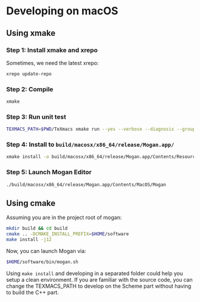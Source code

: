 # Developing on macOS
## Using xmake
### Step 1: Install xmake and xrepo
Sometimes, we need the latest xrepo:
``` bash
xrepo update-repo
```

### Step 2: Compile
``` bash
xmake
```

### Step 3: Run unit test
``` bash
TEXMACS_PATH=$PWD/TeXmacs xmake run --yes --verbose --diagnosis --group=tests
```

### Step 4: Install to `build/macosx/x86_64/release/Mogan.app/`
``` bash
xmake install -o build/macosx/x86_64/release/Mogan.app/Contents/Resources/ mogan_install
```

### Step 5: Launch Mogan Editor
``` bash
./build/macosx/x86_64/release/Mogan.app/Contents/MacOS/Mogan
```

## Using cmake
Assuming you are in the project root of mogan:
``` bash
mkdir build && cd build
cmake .. -DCMAKE_INSTALL_PREFIX=$HOME/software
make install -j12
```

Now, you can launch Mogan via:
``` bash
$HOME/software/bin/mogan.sh
```

Using `make install` and developing in a separated folder could help you setup a clean environment. If you are familiar with the source code, you can change the TEXMACS_PATH to develop on the Scheme part without having to build the C++ part.


